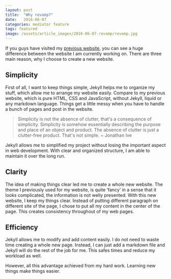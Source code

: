 ```yaml
---
layout: post
title:  "Why revamp?"
date:   2016-06-07
categories: mediator feature
tags: featured
image: /assets/article_images/2016-06-07-revamp/revamp.jpg
---
```


If you guys have visited my [previous website](https://clementpeihengtan.github.io), you can see a huge difference between the website I am currently working on. There are three main reason, why I choose to create a new website.

## Simplicity

First of all, I want to keep things simple, Jekyll helps me to organize my stuff, which allow me to arrange my website easily. Compare to my previous website, which is pure HTML, CSS and JavaScript, without Jekyll, liquid or any markdown language. Things get a little messy when you have to handle a bunch of pages and post in the website. 

> Simplicity is not the absence of clutter, that's a consequence of simplicity. Simplicity is somehow essentially describing the purpose and place of an object and product. The absence of clutter is just a clutter-free product. That's not simple. ~ Jonathan Ive

Jekyll allows me to simplified my project without losing the important aspect in web development. With clear and organized structure, I am able to maintain it over the long run.

## Clarity

The idea of making things clear led me to create a whole new website. The theme I previously used for my website, is quite ‘fancy’ in a sense that it looks complicated, the information is not welly presented. With this new website, I keep my things clear. Instead of putting different paragraph on different site of the page, I chose to put all my content in the center of the page. This creates consistency throughout of my web pages. 

## Efficiency

Jekyll allows me to modify and add content easily. I do not need to waste time creating a whole new page. Instead, I can just add a markdown file and Jekyll will do the rest of the job for me. This safes times and reduce my workload as well. 

However, all this advantage achieved from my hard work. Learning new things make things easier. 
